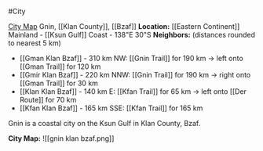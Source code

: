 #City 

[City Map](https://watabou.github.io/city-generator/?name=Gnin&population=10420&size=32&seed=4549369340223&river=0&coast=0&farms=1&citadel=0&urban_castle=0&hub=false&plaza=1&temple=0&walls=0&shantytown=0&gates=-1)
Gnin, [[Klan County]], [[Bzaf]]
**Location:** [[Eastern Continent]] Mainland - [[Ksun Gulf]] Coast - 138"E 30"S
**Neighbors:**  (distances rounded to nearest 5 km)
- [[Gman Klan Bzaf]] - 310 km NW: [[Gnin Trail]] for 190 km -> left onto [[Gman Trail]] for 120 km
- [[Gmir Klan Bzaf]] - 220 km NNW: [[Gnin Trail]] for 190 km -> right onto [[Gman Trail]] for 30 km
- [[Klan Klan Bzaf]] - 140 km E: [[Kfan Trail]] for 65 km -> left onto [[Der Route]] for 70 km
- [[Kfan Klan Bzaf]] - 165 km SSE: [[Kfan Trail]] for 165 km

Gnin is a coastal city on the Ksun Gulf in Klan County, Bzaf. 

**City Map:**
![[gnin klan bzaf.png]]

